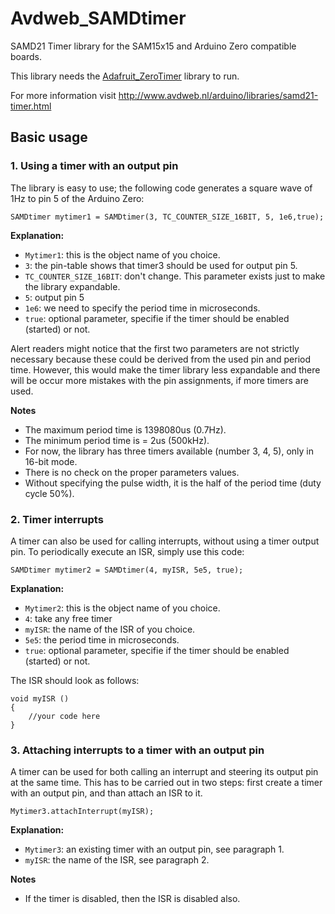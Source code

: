 # Avdweb_SAMDtimer

SAMD21 Timer library for the SAM15x15 and Arduino Zero compatible boards.

This library needs the [Adafruit_ZeroTimer](https://github.com/adafruit/Adafruit_ZeroTimer/) library to run.

For more information visit http://www.avdweb.nl/arduino/libraries/samd21-timer.html

## Basic usage

### 1. Using a timer with an output pin

The library is easy to use; the following code generates a square wave of 1Hz to pin 5 of the Arduino Zero:

    SAMDtimer mytimer1 = SAMDtimer(3, TC_COUNTER_SIZE_16BIT, 5, 1e6,true);

**Explanation:**

- `Mytimer1`: this is the object name of you choice.
- `3`: the pin-table shows that timer3 should be used for output pin 5.
- `TC_COUNTER_SIZE_16BIT`: don't change. This parameter exists just to make the library expandable.
- `5`: output pin 5
- `1e6`: we need to specify the period time in microseconds.
- `true`: optional parameter, specifie if the timer should be enabled (started) or not.

Alert readers might notice that the first two parameters are not strictly necessary because these could be derived from the used pin and period time. However, this would make the timer library less expandable and there will be occur more mistakes with the pin assignments, if more timers are used.

**Notes**

- The maximum period time is 1398080us (0.7Hz).
- The minimum period time is = 2us (500kHz).
- For now, the library has three timers available (number 3, 4, 5), only in 16-bit mode.
- There is no check on the proper parameters values.
- Without specifying the pulse width, it is the half of the period time (duty cycle 50%).

### 2. Timer interrupts

A timer can also be used for calling interrupts, without using a timer output pin. To periodically execute an ISR, simply use this code:

    SAMDtimer mytimer2 = SAMDtimer(4, myISR, 5e5, true);

**Explanation:**

- `Mytimer2`: this is the object name of you choice.
- `4`: take any free timer
- `myISR`: the name of the ISR of you choice.
- `5e5`: the period time in microseconds.
- `true`: optional parameter, specifie if the timer should be enabled (started) or not.

The ISR should look as follows:

    void myISR ()
    {
        //your code here
    }

### 3. Attaching interrupts to a timer with an output pin

A timer can be used for both calling an interrupt and steering its output pin at the same time. This has to be carried out in two steps: first create a timer with an output pin, and than attach an ISR to it.

    Mytimer3.attachInterrupt(myISR);

**Explanation:**

- `Mytimer3`: an existing timer with an output pin, see paragraph 1.
- `myISR`: the name of the ISR, see paragraph 2.

**Notes**

- If the timer is disabled, then the ISR is disabled also.
